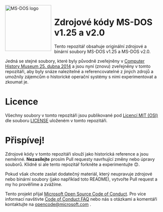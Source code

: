 <img width="150" height="150" align="left" style="float: left; margin: 0 10px 0 0;" alt="MS-DOS logo" src="https://github.com/Microsoft/MS-DOS/blob/master/msdos-logo.png">   

# Zdrojové kódy MS-DOS v1.25 a v2.0
Tento repozitář obsahuje originální zdrojové a binární soubory MS-DOS v1.25 a MS-DOS v2.0.

Jedná se stejné soubory, které byly původně zveřejněny v [Computer History Museum 25. dubna 2014]( http://www.computerhistory.org/atchm/microsoft-ms-dos-early-source-code/) a jsou nyní (znovu) zveřejněny v tomto repozitáři, aby byly snáze nalezitelné a referencovatelné z jiných zdrojů a umožnily zájemcům o historické operační systémy s nimi experimentovat a zkoumat je.

# Licence
Všechny soubory v tomto repozitáři jsou publikované pod [Licencí MIT (OSI)]( https://cs.wikipedia.org/wiki/Licence_MIT) dle souboru [LICENSE](https://github.com/Microsoft/MS-DOS/blob/master/LICENSE.md) uloženém v tomto repozitáři.

# Přispívej!
Zdrojové kódy v tomto repozitáři slouží jako historická reference a jsou neměnné. **Nezasílejte** prosím Pull requesty navrhující změny nebo úpravy souborů. Klidně si ale tento repozitář forkněte a experimentujte 😊.

Pokud však chcete zaslat dodatečný materiál, který neupravuje zdrojové nebo binární soubory (jako například toto README), vytvořte Pull request a my ho prověříme a zvážíme.

Tento projekt přijal [Microsoft Open Source Code of Conduct](https://opensource.microsoft.com/codeofconduct/). Pro více informací navštivte [Code of Conduct FAQ](https://opensource.microsoft.com/codeofconduct/faq/) nebo nás s otázkami a komentáři kontaktujte na [opencode@microsoft.com](mailto:opencode@microsoft.com) .
